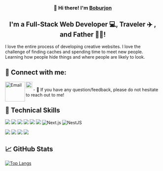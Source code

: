 <h3 align="center">👋 Hi there! I'm <a href="https://www.linkedin.com/in/boburjon-asatullaev" target="_blank" rel="noreferrer">Boburjon</a>   </h3>
<h2 align="center">
I'm a Full-Stack Web Developer 💻, Traveler ✈️ , and Father 👨‍👧!
</h2> 

I love the entire process of developing creative websites. I love the challenge of finding caches and spending time to meet new people. Learning how people hide things and where people are likely to look.

## 🤝 Connect with me: 

<a href="mailto:bobur0091@gmail.com">
  <img align="left" src="https://img.shields.io/badge/Gmail-D14836?style=for-the-badge&logo=gmail&logoColor=white" alt="Email" width="64px"/>
</a>
<a href="https://www.linkedin.com/in/bobindev/"><img align="left" src="https://raw.githubusercontent.com/yushi1007/yushi1007/main/images/linkedin.svg" alt="Bob | LinkedIn" width="21px"/></a> <br/>
- 💬 If you have any question/feedback, please do not hesitate to reach out to me!

## 💼 Technical Skills

![](https://img.shields.io/badge/JavaScript-F7DF1E?style=for-the-badge&logo=javascript&logoColor=black)
![](https://img.shields.io/badge/TypeScript-007ACC?style=for-the-badge&logo=typescript&logoColor=white)
![](https://img.shields.io/badge/HTML5-E34F26?style=for-the-badge&logo=html5&logoColor=white)
![](https://img.shields.io/badge/Node.js-43853D?style=for-the-badge&logo=node.js&logoColor=white)
![](https://img.shields.io/badge/Express.js-404D59?style=for-the-badge)
![](https://img.shields.io/badge/MongoDB-4EA94B?style=for-the-badge&logo=mongodb&logoColor=white)
![Next.js](https://img.shields.io/badge/Next.js-000000?style=for-the-badge&logo=nextdotjs&logoColor=white)
![NestJS](https://img.shields.io/badge/NestJS-E0234E?style=for-the-badge&logo=nestjs&logoColor=white)
<br/>

![](https://img.shields.io/badge/CSS3-1572B6?style=for-the-badge&logo=css3&logoColor=white)
![](https://img.shields.io/badge/Sass-CC6699?style=for-the-badge&logo=sass&logoColor=white)
![](https://img.shields.io/badge/Bootstrap-563D7C?style=for-the-badge&logo=bootstrap&logoColor=white)
![](https://img.shields.io/badge/Material--UI-0081CB?style=for-the-badge&logo=material-ui&logoColor=white)

## 📈 GitHub Stats
[![Top Langs](https://github-readme-stats.vercel.app/api/top-langs/?username=bobindev&layout=compact)](https://github.com/bobindev)

